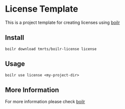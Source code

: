 # License Template
This is a project template for creating licenses using [boilr](https://github.com/tmrts/boilr)

## Install
`boilr download tmrts/boilr-license license`

## Usage
`boilr use license <my-project-dir>`

## More Information
For more information please check [boilr](https://github.com/tmrts/boilr)
